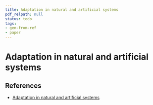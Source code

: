 ```yaml
---
title: Adaptation in natural and artificial systems
pdf_relpath: null
status: todo
tags:
- gen-from-ref
- paper
---
```


# Adaptation in natural and artificial systems

## References

- [Adaptation in natural and artificial systems](./adaptation-in-natural-and-artificial-systems.md)
